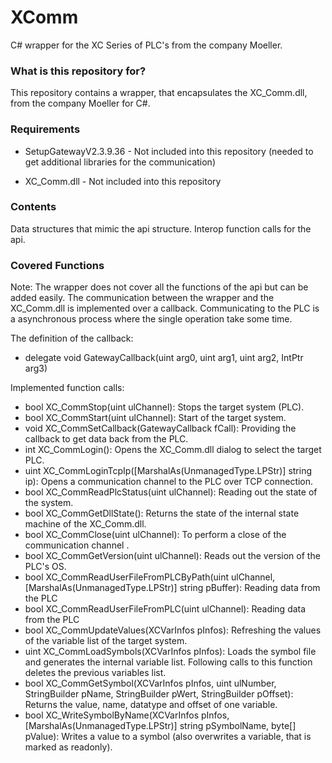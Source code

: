 # XComm

C# wrapper for the XC Series of PLC's from the company Moeller.

### What is this repository for? ###

This repository contains a wrapper, that encapsulates the XC_Comm.dll, from the company Moeller for C#.

### Requirements ###

* SetupGatewayV2.3.9.36 - Not included into this repository (needed to get additional libraries for the communication)

* XC_Comm.dll - Not included into this repository

### Contents ###

Data structures that mimic the api structure.
Interop function calls for the api.

### Covered Functions ###

Note: The wrapper does not cover all the functions of the api but can be added easily.
The communication between the wrapper and the XC_Comm.dll is implemented over a callback. Communicating to the PLC is a asynchronous process where the single operation take some time. 

The definition of the callback:

* delegate void GatewayCallback(uint arg0, uint arg1, uint arg2, IntPtr arg3)

Implemented function calls:

* bool XC_CommStop(uint ulChannel): Stops the target system (PLC).
* bool XC_CommStart(uint ulChannel): Start of the target system.
* void XC_CommSetCallback(GatewayCallback fCall): Providing the callback to get data back from the PLC.
* int XC_CommLogin(): Opens the XC_Comm.dll dialog to select the target PLC.
* uint XC_CommLoginTcpIp([MarshalAs(UnmanagedType.LPStr)] string ip): Opens a communication channel to the PLC over TCP connection.
* bool XC_CommReadPlcStatus(uint ulChannel): Reading out the state of the system.
* bool XC_CommGetDllState(): Returns the state of the internal state machine of the XC_Comm.dll.
* bool XC_CommClose(uint ulChannel): To perform a close of the communication channel .
* bool XC_CommGetVersion(uint ulChannel): Reads out the version of the PLC's OS.
* bool XC_CommReadUserFileFromPLCByPath(uint ulChannel, [MarshalAs(UnmanagedType.LPStr)] string pBuffer): Reading data from the PLC
* bool XC_CommReadUserFileFromPLC(uint ulChannel): Reading data from the PLC
* bool XC_CommUpdateValues(XCVarInfos pInfos): Refreshing the values of the variable list of the target system.
* uint XC_CommLoadSymbols(XCVarInfos pInfos): Loads the symbol file and generates the internal variable list. Following calls to this function deletes the previous variables list.
* bool XC_CommGetSymbol(XCVarInfos pInfos, uint ulNumber, StringBuilder pName, StringBuilder pWert, StringBuilder pOffset): Returns the value, name, datatype and offset of one variable.
* bool XC_WriteSymbolByName(XCVarInfos pInfos, [MarshalAs(UnmanagedType.LPStr)] string pSymbolName, byte[] pValue): Writes a value to a symbol (also overwrites a variable, that is marked as readonly).
